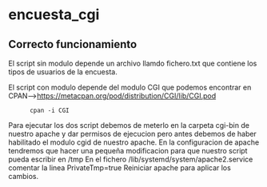 # encuesta_cgi
Correcto funcionamiento
---------------------------------------------------------------------------------------------------------------------------------

El script sin modulo depende un archivo llamdo fichero.txt que contiene los tipos de usuarios de la encuesta.

El script con modulo depende del modulo CGI que podemos encontrar en CPAN-->https://metacpan.org/pod/distribution/CGI/lib/CGI.pod

          cpan -i CGI

Para ejecutar los dos script debemos de meterlo en la carpeta cgi-bin de nuestro apache y dar permisos de ejecucion pero antes debemos de haber habilitado el modulo cgid de nuestro apache.
En la configuracion de apache tendremos que hacer una pequeña modificacion para que nuestro script pueda escribir en /tmp
En el fichero /lib/systemd/system/apache2.service comentar la linea
          PrivateTmp=true
Reiniciar apache para aplicar los cambios.


